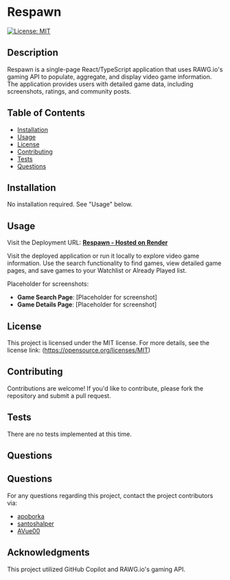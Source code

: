 # Respawn
[![License: MIT](https://img.shields.io/badge/License-MIT-yellow.svg)](https://opensource.org/licenses/MIT)

## Description
Respawn is a single-page React/TypeScript application that uses RAWG.io's gaming API to populate, aggregate, and display video game information. The application provides users with detailed game data, including screenshots, ratings, and community posts.

## Table of Contents
- [Installation](#installation)
- [Usage](#usage)
- [License](#license)
- [Contributing](#contributing)
- [Tests](#tests)
- [Questions](#questions)

## Installation
No installation required. See "Usage" below.

## Usage
Visit the Deployment URL: **[Respawn - Hosted on Render](https://respawn-ult4.onrender.com/)**

Visit the deployed application or run it locally to explore video game information. Use the search functionality to find games, view detailed game pages, and save games to your Watchlist or Already Played list.

Placeholder for screenshots:
- **Game Search Page**: [Placeholder for screenshot]
- **Game Details Page**: [Placeholder for screenshot]

## License
This project is licensed under the MIT license. For more details, see the license link: (https://opensource.org/licenses/MIT)

## Contributing
Contributions are welcome! If you'd like to contribute, please fork the repository and submit a pull request.

## Tests
There are no tests implemented at this time.

## Questions
## Questions
For any questions regarding this project, contact the project contributors via:  
- [apoborka](https://github.com/apoborka)  
- [santoshalper](https://github.com/santoshalper)  
- [AVue00](https://github.com/AVue00)

## Acknowledgments
This project utilized GitHub Copilot and RAWG.io's gaming API.